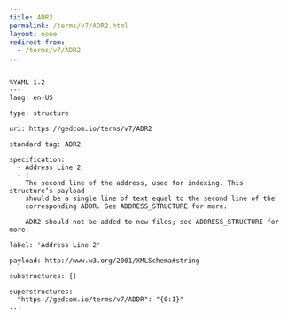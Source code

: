 ```yaml
---
title: ADR2
permalink: /terms/v7/ADR2.html
layout: none
redirect-from:
  - /terms/v7/ADR2
...
```


```

%YAML 1.2
---
lang: en-US

type: structure

uri: https://gedcom.io/terms/v7/ADR2

standard tag: ADR2

specification:
  - Address Line 2
  - |
    The second line of the address, used for indexing. This structure’s payload
    should be a single line of text equal to the second line of the
    corresponding ADDR. See ADDRESS_STRUCTURE for more.
    
    ADR2 should not be added to new files; see ADDRESS_STRUCTURE for more.

label: 'Address Line 2'

payload: http://www.w3.org/2001/XMLSchema#string

substructures: {}

superstructures:
  "https://gedcom.io/terms/v7/ADDR": "{0:1}"
...

```
